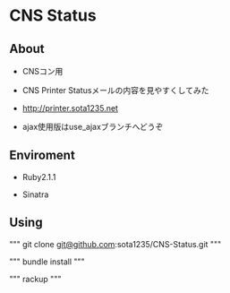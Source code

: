 # CNS Status

## About

* CNSコン用

* CNS Printer Statusメールの内容を見やすくしてみた

* http://printer.sota1235.net

* ajax使用版はuse_ajaxブランチへどうぞ

## Enviroment

* Ruby2.1.1

* Sinatra

## Using

"""
git clone git@github.com:sota1235/CNS-Status.git
"""

"""
bundle install
"""

"""
rackup
"""

